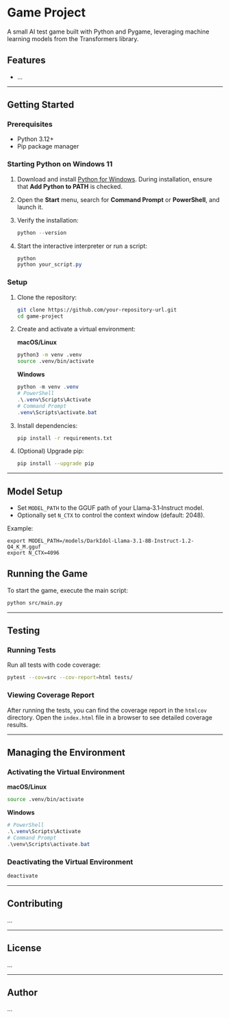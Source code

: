# Game Project

A small AI test game built with Python and Pygame, leveraging machine learning models from the Transformers library.

## Features

- ...

---

## Getting Started

### Prerequisites

- Python 3.12+
- Pip package manager

### Starting Python on Windows 11

1. Download and install [Python for Windows](https://www.python.org/downloads/windows/).
   During installation, ensure that **Add Python to PATH** is checked.
2. Open the **Start** menu, search for **Command Prompt** or **PowerShell**, and launch it.
3. Verify the installation:

   ```powershell
   python --version
   ```

4. Start the interactive interpreter or run a script:

   ```powershell
   python
   python your_script.py
   ```

### Setup

1. Clone the repository:

   ```bash
   git clone https://github.com/your-repository-url.git
   cd game-project
   ```

2. Create and activate a virtual environment:

   **macOS/Linux**

   ```bash
   python3 -m venv .venv
   source .venv/bin/activate
   ```

   **Windows**

   ```powershell
   python -m venv .venv
   # PowerShell
   .\.venv\Scripts\Activate
   # Command Prompt
   .venv\Scripts\activate.bat
   ```

3. Install dependencies:

   ```bash
   pip install -r requirements.txt
   ```

4. (Optional) Upgrade pip:

   ```bash
   pip install --upgrade pip
   ```

---

## Model Setup

- Set `MODEL_PATH` to the GGUF path of your Llama‑3.1‑Instruct model.
- Optionally set `N_CTX` to control the context window (default: 2048).

Example:

```
export MODEL_PATH=/models/DarkIdol-Llama-3.1-8B-Instruct-1.2-Q4_K_M.gguf
export N_CTX=4096
```

## Running the Game

To start the game, execute the main script:

```bash
python src/main.py
```

---

## Testing

### Running Tests

Run all tests with code coverage:

```bash
pytest --cov=src --cov-report=html tests/
```

### Viewing Coverage Report

After running the tests, you can find the coverage report in the `htmlcov` directory. Open the `index.html` file in a browser to see detailed coverage results.

---

## Managing the Environment

### Activating the Virtual Environment

**macOS/Linux**

```bash
source .venv/bin/activate
```

**Windows**

```powershell
# PowerShell
.\.venv\Scripts\Activate
# Command Prompt
.\venv\Scripts\activate.bat
```

### Deactivating the Virtual Environment

```bash
deactivate
```

---

## Contributing

...

---

## License

...

---

## Author

...
